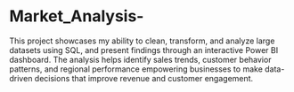 # Market_Analysis-
This project showcases my ability to clean, transform, and analyze large datasets using SQL, and present findings through an interactive Power BI dashboard. The analysis helps identify sales trends, customer behavior patterns, and regional performance  empowering businesses to make data-driven decisions that improve revenue and customer engagement.
